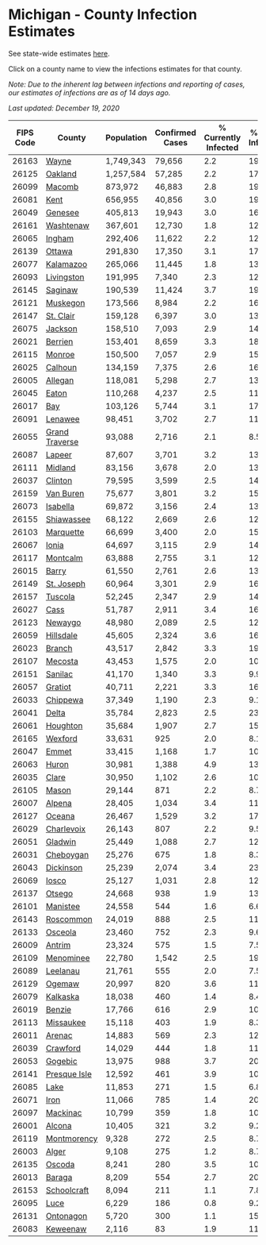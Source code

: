 # Michigan - County Infection Estimates

See state-wide estimates [here](/infections/us-mi).

Click on a county name to view the infections estimates for that county.

*Note: Due to the inherent lag between infections and reporting of cases, our estimates of infections are as of 14 days ago.*

*Last updated: December 19, 2020*

|   FIPS Code |                           County |   Population |   Confirmed Cases |   % Currently Infected |   % Total Infected |
|-------------|----------------------------------|--------------|-------------------|------------------------|--------------------|
|       26163 |                   [Wayne](wayne) |    1,749,343 |            79,656 |                    2.2 |               19.5 |
|       26125 |               [Oakland](oakland) |    1,257,584 |            57,285 |                    2.2 |               17.5 |
|       26099 |                 [Macomb](macomb) |      873,972 |            46,883 |                    2.8 |               19.5 |
|       26081 |                     [Kent](kent) |      656,955 |            40,856 |                    3.0 |               19.4 |
|       26049 |               [Genesee](genesee) |      405,813 |            19,943 |                    3.0 |               16.6 |
|       26161 |           [Washtenaw](washtenaw) |      367,601 |            12,730 |                    1.8 |               12.1 |
|       26065 |                 [Ingham](ingham) |      292,406 |            11,622 |                    2.2 |               12.4 |
|       26139 |                 [Ottawa](ottawa) |      291,830 |            17,350 |                    3.1 |               17.9 |
|       26077 |           [Kalamazoo](kalamazoo) |      265,066 |            11,445 |                    1.8 |               13.3 |
|       26093 |         [Livingston](livingston) |      191,995 |             7,340 |                    2.3 |               12.4 |
|       26145 |               [Saginaw](saginaw) |      190,539 |            11,424 |                    3.7 |               19.1 |
|       26121 |             [Muskegon](muskegon) |      173,566 |             8,984 |                    2.2 |               16.0 |
|       26147 |           [St. Clair](st.-clair) |      159,128 |             6,397 |                    3.0 |               13.1 |
|       26075 |               [Jackson](jackson) |      158,510 |             7,093 |                    2.9 |               14.2 |
|       26021 |               [Berrien](berrien) |      153,401 |             8,659 |                    3.3 |               18.1 |
|       26115 |                 [Monroe](monroe) |      150,500 |             7,057 |                    2.9 |               15.0 |
|       26025 |               [Calhoun](calhoun) |      134,159 |             7,375 |                    2.6 |               16.9 |
|       26005 |               [Allegan](allegan) |      118,081 |             5,298 |                    2.7 |               13.5 |
|       26045 |                   [Eaton](eaton) |      110,268 |             4,237 |                    2.5 |               11.9 |
|       26017 |                       [Bay](bay) |      103,126 |             5,744 |                    3.1 |               17.1 |
|       26091 |               [Lenawee](lenawee) |       98,451 |             3,702 |                    2.7 |               11.4 |
|       26055 | [Grand Traverse](grand-traverse) |       93,088 |             2,716 |                    2.1 |                8.5 |
|       26087 |                 [Lapeer](lapeer) |       87,607 |             3,701 |                    3.2 |               13.2 |
|       26111 |               [Midland](midland) |       83,156 |             3,678 |                    2.0 |               13.5 |
|       26037 |               [Clinton](clinton) |       79,595 |             3,599 |                    2.5 |               14.0 |
|       26159 |           [Van Buren](van-buren) |       75,677 |             3,801 |                    3.2 |               15.1 |
|       26073 |             [Isabella](isabella) |       69,872 |             3,156 |                    2.4 |               13.6 |
|       26155 |         [Shiawassee](shiawassee) |       68,122 |             2,669 |                    2.6 |               12.7 |
|       26103 |           [Marquette](marquette) |       66,699 |             3,400 |                    2.0 |               15.2 |
|       26067 |                   [Ionia](ionia) |       64,697 |             3,115 |                    2.9 |               14.7 |
|       26117 |             [Montcalm](montcalm) |       63,888 |             2,755 |                    3.1 |               12.9 |
|       26015 |                   [Barry](barry) |       61,550 |             2,761 |                    2.6 |               13.5 |
|       26149 |         [St. Joseph](st.-joseph) |       60,964 |             3,301 |                    2.9 |               16.0 |
|       26157 |               [Tuscola](tuscola) |       52,245 |             2,347 |                    2.9 |               14.1 |
|       26027 |                     [Cass](cass) |       51,787 |             2,911 |                    3.4 |               16.7 |
|       26123 |               [Newaygo](newaygo) |       48,980 |             2,089 |                    2.5 |               12.7 |
|       26059 |           [Hillsdale](hillsdale) |       45,605 |             2,324 |                    3.6 |               16.4 |
|       26023 |                 [Branch](branch) |       43,517 |             2,842 |                    3.3 |               19.9 |
|       26107 |               [Mecosta](mecosta) |       43,453 |             1,575 |                    2.0 |               10.7 |
|       26151 |               [Sanilac](sanilac) |       41,170 |             1,340 |                    3.3 |                9.9 |
|       26057 |               [Gratiot](gratiot) |       40,711 |             2,221 |                    3.3 |               16.0 |
|       26033 |             [Chippewa](chippewa) |       37,349 |             1,190 |                    2.3 |                9.1 |
|       26041 |                   [Delta](delta) |       35,784 |             2,823 |                    2.5 |               23.0 |
|       26061 |             [Houghton](houghton) |       35,684 |             1,907 |                    2.7 |               15.3 |
|       26165 |               [Wexford](wexford) |       33,631 |               925 |                    2.0 |                8.1 |
|       26047 |                   [Emmet](emmet) |       33,415 |             1,168 |                    1.7 |               10.9 |
|       26063 |                   [Huron](huron) |       30,981 |             1,388 |                    4.9 |               13.3 |
|       26035 |                   [Clare](clare) |       30,950 |             1,102 |                    2.6 |               10.2 |
|       26105 |                   [Mason](mason) |       29,144 |               871 |                    2.2 |                8.7 |
|       26007 |                 [Alpena](alpena) |       28,405 |             1,034 |                    3.4 |               11.7 |
|       26127 |                 [Oceana](oceana) |       26,467 |             1,529 |                    3.2 |               17.4 |
|       26029 |         [Charlevoix](charlevoix) |       26,143 |               807 |                    2.2 |                9.5 |
|       26051 |               [Gladwin](gladwin) |       25,449 |             1,088 |                    2.7 |               12.8 |
|       26031 |           [Cheboygan](cheboygan) |       25,276 |               675 |                    1.8 |                8.3 |
|       26043 |           [Dickinson](dickinson) |       25,239 |             2,074 |                    3.4 |               23.9 |
|       26069 |                   [Iosco](iosco) |       25,127 |             1,031 |                    2.8 |               12.8 |
|       26137 |                 [Otsego](otsego) |       24,668 |               938 |                    1.9 |               13.5 |
|       26101 |             [Manistee](manistee) |       24,558 |               544 |                    1.6 |                6.6 |
|       26143 |           [Roscommon](roscommon) |       24,019 |               888 |                    2.5 |               11.0 |
|       26133 |               [Osceola](osceola) |       23,460 |               752 |                    2.3 |                9.6 |
|       26009 |                 [Antrim](antrim) |       23,324 |               575 |                    1.5 |                7.5 |
|       26109 |           [Menominee](menominee) |       22,780 |             1,542 |                    2.5 |               19.5 |
|       26089 |             [Leelanau](leelanau) |       21,761 |               555 |                    2.0 |                7.5 |
|       26129 |                 [Ogemaw](ogemaw) |       20,997 |               820 |                    3.6 |               11.7 |
|       26079 |             [Kalkaska](kalkaska) |       18,038 |               460 |                    1.4 |                8.4 |
|       26019 |                 [Benzie](benzie) |       17,766 |               616 |                    2.9 |               10.1 |
|       26113 |           [Missaukee](missaukee) |       15,118 |               403 |                    1.9 |                8.3 |
|       26011 |                 [Arenac](arenac) |       14,883 |               569 |                    2.3 |               12.1 |
|       26039 |             [Crawford](crawford) |       14,029 |               444 |                    1.8 |               11.0 |
|       26053 |               [Gogebic](gogebic) |       13,975 |               988 |                    3.7 |               20.7 |
|       26141 |     [Presque Isle](presque-isle) |       12,592 |               461 |                    3.9 |               10.9 |
|       26085 |                     [Lake](lake) |       11,853 |               271 |                    1.5 |                6.8 |
|       26071 |                     [Iron](iron) |       11,066 |               785 |                    1.4 |               20.3 |
|       26097 |             [Mackinac](mackinac) |       10,799 |               359 |                    1.8 |               10.0 |
|       26001 |                 [Alcona](alcona) |       10,405 |               321 |                    3.2 |                9.2 |
|       26119 |       [Montmorency](montmorency) |        9,328 |               272 |                    2.5 |                8.7 |
|       26003 |                   [Alger](alger) |        9,108 |               275 |                    1.2 |                8.7 |
|       26135 |                 [Oscoda](oscoda) |        8,241 |               280 |                    3.5 |               10.5 |
|       26013 |                 [Baraga](baraga) |        8,209 |               554 |                    2.7 |               20.1 |
|       26153 |       [Schoolcraft](schoolcraft) |        8,094 |               211 |                    1.1 |                7.8 |
|       26095 |                     [Luce](luce) |        6,229 |               186 |                    0.8 |                9.2 |
|       26131 |           [Ontonagon](ontonagon) |        5,720 |               300 |                    1.1 |               15.5 |
|       26083 |             [Keweenaw](keweenaw) |        2,116 |                83 |                    1.9 |               11.8 |